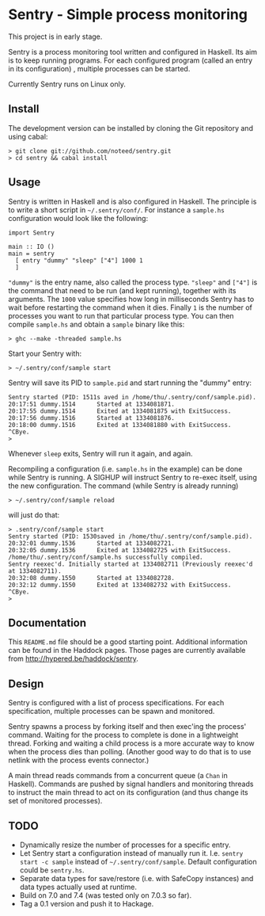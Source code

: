# Sentry - Simple process monitoring

This project is in early stage.

Sentry is a process monitoring tool written and configured in Haskell. Its aim
is to keep running programs. For each configured program (called an entry in
its configuration) , multiple processes can be started.

Currently Sentry runs on Linux only.

## Install

The development version can be installed by cloning the Git repository and
using cabal:

    > git clone git://github.com/noteed/sentry.git
    > cd sentry && cabal install

## Usage

Sentry is written in Haskell and is also configured in Haskell. The principle
is to write a short script in `~/.sentry/conf/`. For instance a `sample.hs`
configuration would look like the following:

    import Sentry

    main :: IO ()
    main = sentry
      [ entry "dummy" "sleep" ["4"] 1000 1
      ]

`"dummy"` is the entry name, also called the process type. `"sleep"` and
`["4"]` is the command that need to be run (and kept running), together with
its arguments. The `1000` value specifies how long in milliseconds Sentry has
to wait before restarting the command when it dies. Finally `1` is the number
of processes you want to run that particular process type. You can then compile
`sample.hs` and obtain a `sample` binary like this:

    > ghc --make -threaded sample.hs

Start your Sentry with:

    > ~/.sentry/conf/sample start

Sentry will save its PID to `sample.pid` and start running the "dummy" entry:

    Sentry started (PID: 1511s aved in /home/thu/.sentry/conf/sample.pid).
    20:17:51 dummy.1514      Started at 1334081871.
    20:17:55 dummy.1514      Exited at 1334081875 with ExitSuccess.
    20:17:56 dummy.1516      Started at 1334081876.
    20:18:00 dummy.1516      Exited at 1334081880 with ExitSuccess.
    ^CBye.
    >

Whenever `sleep` exits, Sentry will run it again, and again.

Recompiling a configuration (i.e. `sample.hs` in the example) can be done while
Sentry is running. A SIGHUP will instruct Sentry to re-exec itself, using the
new configuration. The command (while Sentry is already running)

    > ~/.sentry/conf/sample reload

will just do that:

    > .sentry/conf/sample start
    Sentry started (PID: 1530saved in /home/thu/.sentry/conf/sample.pid).
    20:32:01 dummy.1536      Started at 1334082721.
    20:32:05 dummy.1536      Exited at 1334082725 with ExitSuccess.
    /home/thu/.sentry/conf/sample.hs successfully compiled.
    Sentry reexec'd. Initially started at 1334082711 (Previously reexec'd at 1334082711).
    20:32:08 dummy.1550      Started at 1334082728.
    20:32:12 dummy.1550      Exited at 1334082732 with ExitSuccess.
    ^CBye.
    >

## Documentation

This `README.md` file should be a good starting point. Additional information
can be found in the Haddock pages. Those pages are currently available from
http://hypered.be/haddock/sentry.

## Design

Sentry is configured with a list of process specifications. For each
specification, multiple processes can be spawn and monitored.

Sentry spawns a process by forking itself and then exec'ing the process'
command. Waiting for the process to complete is done in a lightweight thread.
Forking and waiting a child process is a more accurate way to know when the
process dies than polling. (Another good way to do that is to use netlink with
the process events connector.)

A main thread reads commands from a concurrent queue (a `Chan` in Haskell).
Commands are pushed by signal handlers and monitoring threads to instruct the
main thread to act on its configuration (and thus change its set of monitored
processes).

## TODO

- Dynamically resize the number of processes for a specific entry.
- Let Sentry start a configuration instead of manually run it. I.e.
  `sentry start -c sample` instead of `~/.sentry/conf/sample`. Default
  configuration could be `sentry.hs`.
- Separate data types for save/restore (i.e. with SafeCopy instances) and
  data types actually used at runtime.
- Build on 7.0 and 7.4 (was tested only on 7.0.3 so far).
- Tag a 0.1 version and push it to Hackage.
